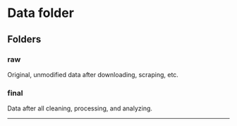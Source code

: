 # Data folder

## Folders

### raw

Original, unmodified data after downloading, scraping, etc.

### final

Data after all cleaning, processing, and analyzing.

---
